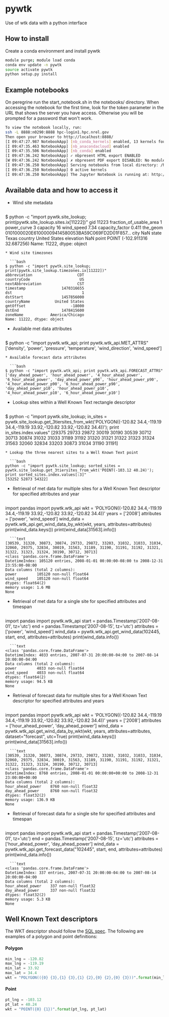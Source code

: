 pywtk
==============

Use of wtk data with a python interface

## How to install

Create a conda environment and install pywtk

```bash
module purge; module load conda 
conda env update -n pywtk
source activate pywtk
python setup.py install
```

## Example notebooks

On peregrine run the start_notebook.sh in the notebooks/ directory.  When accessing the notebook
for the first time, look for the token parameter in the URL that shows the server you have 
access.  Otherwise you will be prompted for a password that won't work.

  ```bash
To view the notebook locally, run:
ssh -L 8888:n0290:8888 hpc-login1.hpc.nrel.gov
Then open your browser to http://localhost:8888/
[I 09:47:27.987 NotebookApp] [nb_conda_kernels] enabled, 13 kernels found
[I 09:47:35.463 NotebookApp] [nb_anacondacloud] enabled
[I 09:47:35.506 NotebookApp] [nb_conda] enabled
[I 09:47:36.242 NotebookApp] ✓ nbpresent HTML export ENABLED
[W 09:47:36.242 NotebookApp] ✗ nbpresent PDF export DISABLED: No module named nbbrowserpdf.exporters.pdf
[I 09:47:36.250 NotebookApp] Serving notebooks from local directory: /home/hsorense/projects/wind2plexos
[I 09:47:36.250 NotebookApp] 0 active kernels 
[I 09:47:36.250 NotebookApp] The Jupyter Notebook is running at: http://0.0.0.0:8888/?token=c7c42d73e5e7954688873ab27c79207977c335829385b30d
```

## Available data and how to access it
* Wind site metadata

  ```bash
$ python -c "import pywtk.site_lookup; print(pywtk.site_lookup.sites.ix[11222])"
gid                                                                    11223
fraction_of_usable_area                                                    1
power_curve                                                                3
capacity                                                                  16
wind_speed                                                              7.34
capacity_factor                                                        0.411
the_geom                   0101000020E61000009414580053BA59C069FD2D01F857...
city                                                                     NaN
state                                                                  Texas
country                                                        United States
elevation                                                                NaN
point                                          POINT (-102.911316 32.687256)
Name: 11222, dtype: object
```
* Wind site timezones

  ```bash
$ python -c "import pywtk.site_lookup; print(pywtk.site_lookup.timezones.ix[11222])"
abbreviation                    CDT
countryCode                      US
nextAbbreviation                CST
timestamp                1470316655
dst                               1
dstStart                 1457856000
countryName           United States
gmtOffset                    -18000
dstEnd                   1478415600
zoneName            America/Chicago
Name: 11222, dtype: object
```
* Available met data attributes

  ```bash
$ python -c "import pywtk.wtk_api; print pywtk.wtk_api.MET_ATTRS"
['density', 'power', 'pressure', 'temperature', 'wind_direction', 'wind_speed']
```
* Available forecast data attributes

  ```bash
$ python -c "import pywtk.wtk_api; print pywtk.wtk_api.FORECAST_ATTRS"
['day_ahead_power', 'hour_ahead_power', '4_hour_ahead_power', '6_hour_ahead_power', 'day_ahead_power_p90', 'hour_ahead_power_p90', '4_hour_ahead_power_p90', '6_hour_ahead_power_p90', 'day_ahead_power_p10', 'hour_ahead_power_p10', '4_hour_ahead_power_p10', '6_hour_ahead_power_p10']
```
* Lookup sites within a Well Known Text rectangle descriptor

  ```bash
$ python -c "import pywtk.site_lookup; in_sites = pywtk.site_lookup.get_3tiersites_from_wkt('POLYGON((-120.82 34.4,-119.19 34.4,-119.19 33.92,-120.82 33.92,-120.82 34.4))'); print in_sites.index.values"
[29375 29733 29872 30019 30190 30539 30712 30713 30874 31032 31033 31189
 31192 31320 31321 31322 31323 31324 31563 32060 32834 33203 30873 31034
 31190 31191]
```
* Lookup the three nearest sites to a Well Known Text point

  ```bash
python -c "import pywtk.site_lookup; sorted_sites = pywtk.site_lookup.get_3tiersites_from_wkt('POINT(-103.12 40.24)'); print sorted_sites.index.values[:3]"
[53252 52873 54322]
```
* Retrieval of met data for multiple sites for a Well Known Text descriptor for specified attributes and year

  ```python
import pandas
import pywtk.wtk_api
wkt = 'POLYGON((-120.82 34.4,-119.19 34.4,-119.19 33.92,-120.82 33.92,-120.82 34.4))'
years = ['2008']
attributes = ['power', 'wind_speed']
wind_data = pywtk.wtk_api.get_wind_data_by_wkt(wkt, years, attributes=attributes)
print(wind_data.keys())
print(wind_data[31563].info())
```
  ```text
[30539, 31320, 30873, 30874, 29733, 29872, 33203, 31032, 31033, 31034, 32060, 29375, 32834, 30019, 31563, 31189, 31190, 31191, 31192, 31321, 31322, 31323, 31324, 30190, 30712, 30713]
<class 'pandas.core.frame.DataFrame'>
DatetimeIndex: 105120 entries, 2008-01-01 00:00:00-08:00 to 2008-12-31 23:55:00-08:00
Data columns (total 2 columns):
power         105120 non-null float64
wind_speed    105120 non-null float64
dtypes: float64(2)
memory usage: 1.6 MB
None
```
* Retrieval of met data for a single site for specified attributes and timespan

  ```python
import pandas
import pywtk.wtk_api
start = pandas.Timestamp('2007-08-01', tz='utc')
end = pandas.Timestamp('2007-08-15', tz='utc')
attributes = ['power', 'wind_speed']
wind_data = pywtk.wtk_api.get_wind_data(102445, start, end, attributes=attributes)
print(wind_data.info())
```
  ```text
<class 'pandas.core.frame.DataFrame'>
DatetimeIndex: 4033 entries, 2007-07-31 20:00:00-04:00 to 2007-08-14 20:00:00-04:00
Data columns (total 2 columns):
power         4033 non-null float64
wind_speed    4033 non-null float64
dtypes: float64(2)
memory usage: 94.5 KB
None
```
* Retrieval of forecast data for multiple sites for a Well Known Text descriptor for specified attributes and years

  ```python
import pandas
import pywtk.wtk_api
wkt = 'POLYGON((-120.82 34.4,-119.19 34.4,-119.19 33.92,-120.82 33.92,-120.82 34.4))'
years = ['2008']
attributes = ['hour_ahead_power', 'day_ahead_power']
wind_data = pywtk.wtk_api.get_wind_data_by_wkt(wkt, years, attributes=attributes, dataset="forecast", utc=True)
print(wind_data.keys())
print(wind_data[31563].info())
```
  ```text
[30539, 31320, 30873, 30874, 29733, 29872, 33203, 31032, 31033, 31034, 32060, 29375, 32834, 30019, 31563, 31189, 31190, 31191, 31192, 31321, 31322, 31323, 31324, 30190, 30712, 30713]
<class 'pandas.core.frame.DataFrame'>
DatetimeIndex: 8760 entries, 2008-01-01 00:00:00+00:00 to 2008-12-31 23:00:00+00:00
Data columns (total 2 columns):
hour_ahead_power    8760 non-null float32
day_ahead_power     8760 non-null float32
dtypes: float32(2)
memory usage: 136.9 KB
None
```
* Retrieval of forecast data for a single site for specified attributes and timespan

  ```python
import pandas
import pywtk.wtk_api
start = pandas.Timestamp('2007-08-01', tz='utc')
end = pandas.Timestamp('2007-08-15', tz='utc')
attributes = ['hour_ahead_power', 'day_ahead_power']
wind_data = pywtk.wtk_api.get_forecast_data("102445", start, end, attributes=attributes)
print(wind_data.info())
```
  ```text
<class 'pandas.core.frame.DataFrame'>
DatetimeIndex: 337 entries, 2007-07-31 20:00:00-04:00 to 2007-08-14 20:00:00-04:00
Data columns (total 2 columns):
hour_ahead_power    337 non-null float32
day_ahead_power     337 non-null float32
dtypes: float32(2)
memory usage: 5.3 KB
None
```
## Well Known Text descriptors
The WKT descriptor should follow the [SQL spec](http://www.opengeospatial.org/standards/sfs).  The following are examples
of a polygon and point definitions:
#### Polygon

  ```python
min_lng = -120.82
max_lng = -119.19
min_lat = 33.92
max_lat = 34.4
wkt = "POLYGON(({0} {3},{1} {3},{1} {2},{0} {2},{0} {3}))".format(min_lng, max_lng, min_lat, max_lat)
```
#### Point

  ```python
pt_lng = -103.12
pt_lat = 40.24
wkt = "POINT({0} {1})".format(pt_lng, pt_lat)
```
